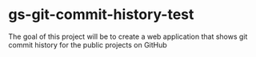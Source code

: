 # gs-git-commit-history-test
The goal of this project will be to create a web application that shows git commit history for the public projects on GitHub
